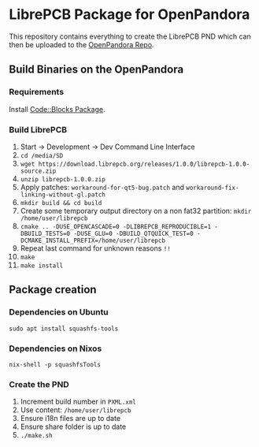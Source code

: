 # LibrePCB Package for OpenPandora

This repository contains everything to create the LibrePCB PND which can then be uploaded to the
[OpenPandora Repo](https://repo.openpandora.org/?page=detail&app=librepcb).

## Build Binaries on the OpenPandora

### Requirements

Install [Code::Blocks Package](http://repo.openpandora.org/?page=detail&app=codeblocks6022).

### Build LibrePCB

1. Start -> Development -> Dev Command Line Interface
2. `cd /media/SD`
3. `wget https://download.librepcb.org/releases/1.0.0/librepcb-1.0.0-source.zip`
4. `unzip librepcb-1.0.0.zip`
5. Apply patches: `workaround-for-qt5-bug.patch` and `workaround-fix-linking-without-gl.patch`
6. `mkdir build && cd build`
7. Create some temporary output directory on a non fat32 partition: `mkdir /home/user/librepcb`
8. `cmake .. -DUSE_OPENCASCADE=0 -DLIBREPCB_REPRODUCIBLE=1 -DBUILD_TESTS=0 -DUSE_GLU=0 -DBUILD_QTQUICK_TEST=0 -DCMAKE_INSTALL_PREFIX=/home/user/librepcb`
9. Repeat last command for unknown reasons `!!`
10. `make`
11. `make install`


## Package creation

### Dependencies on Ubuntu

```
sudo apt install squashfs-tools
```

### Dependencies on Nixos

```
nix-shell -p squashfsTools
```

### Create the PND

1. Increment build number in `PXML.xml`
2. Use content: `/home/user/librepcb`
3. Ensure i18n files are up to date
4. Ensure share folder is up to date
5. `./make.sh`

